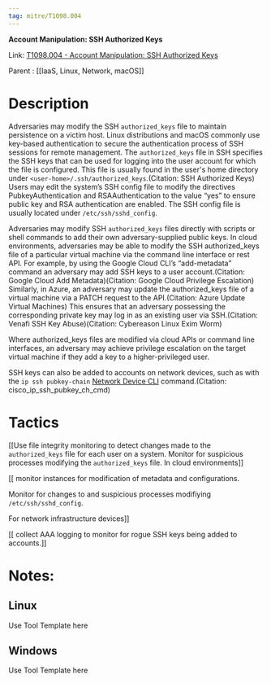 ```yaml
---
tag: mitre/T1098.004
---
```


**Account Manipulation: SSH Authorized Keys**

Link: [T1098.004 - Account Manipulation: SSH Authorized Keys](https://attack.mitre.org/techniques/T1098/004)

Parent : [[IaaS, Linux, Network, macOS]]


# Description

Adversaries may modify the SSH <code>authorized_keys</code> file to maintain persistence on a victim host. Linux distributions and macOS commonly use key-based authentication to secure the authentication process of SSH sessions for remote management. The <code>authorized_keys</code> file in SSH specifies the SSH keys that can be used for logging into the user account for which the file is configured. This file is usually found in the user's home directory under <code>&lt;user-home&gt;/.ssh/authorized_keys</code>.(Citation: SSH Authorized Keys) Users may edit the system’s SSH config file to modify the directives PubkeyAuthentication and RSAAuthentication to the value “yes” to ensure public key and RSA authentication are enabled. The SSH config file is usually located under <code>/etc/ssh/sshd_config</code>.

Adversaries may modify SSH <code>authorized_keys</code> files directly with scripts or shell commands to add their own adversary-supplied public keys. In cloud environments, adversaries may be able to modify the SSH authorized_keys file of a particular virtual machine via the command line interface or rest API. For example, by using the Google Cloud CLI’s “add-metadata” command an adversary may add SSH keys to a user account.(Citation: Google Cloud Add Metadata)(Citation: Google Cloud Privilege Escalation) Similarly, in Azure, an adversary may update the authorized_keys file of a virtual machine via a PATCH request to the API.(Citation: Azure Update Virtual Machines) This ensures that an adversary possessing the corresponding private key may log in as an existing user via SSH.(Citation: Venafi SSH Key Abuse)(Citation: Cybereason Linux Exim Worm) 

Where authorized_keys files are modified via cloud APIs or command line interfaces, an adversary may achieve privilege escalation on the target virtual machine if they add a key to a higher-privileged user. 

SSH keys can also be added to accounts on network devices, such as with the `ip ssh pubkey-chain` [Network Device CLI](https://attack.mitre.org/techniques/T1059/008) command.(Citation: cisco_ip_ssh_pubkey_ch_cmd)

# Tactics


[[Use file integrity monitoring to detect changes made to the <code>authorized_keys</code> file for each user on a system. Monitor for suspicious processes modifying the <code>authorized_keys</code> file. In cloud environments]]

[[ monitor instances for modification of metadata and configurations.

Monitor for changes to and suspicious processes modifiying <code>/etc/ssh/sshd_config</code>.

For network infrastructure devices]]

[[ collect AAA logging to monitor for rogue SSH keys being added to accounts.]]


# Notes:

## Linux

Use Tool Template here

## Windows

Use Tool Template here